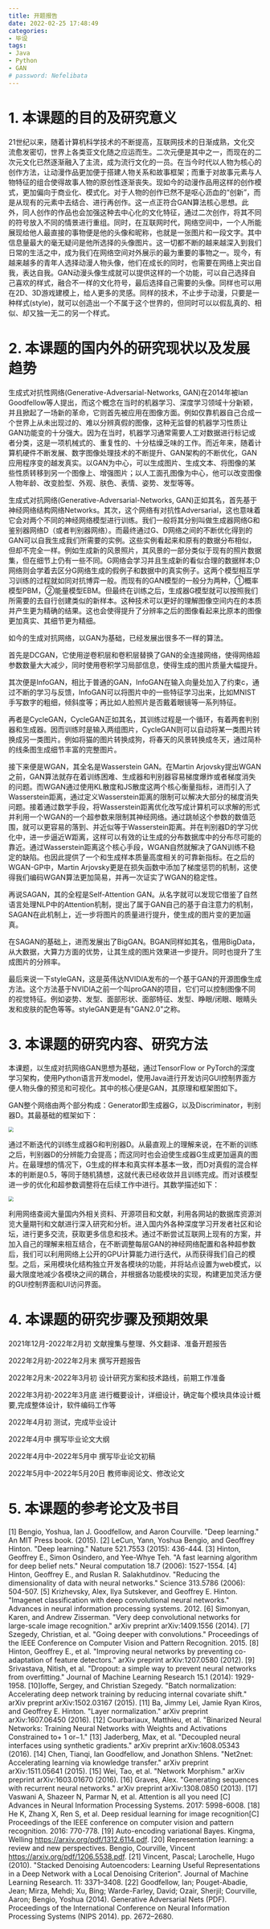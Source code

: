 ```yaml
---
title: 开题报告
date: 2022-02-25 17:48:49
categories: 
- 毕设
tags:
- Java
- Python
- GAN
# password: Nefelibata
---
```

# **1.** **本课题的目的及研究意义**

21世纪以来，随着计算机科学技术的不断提高，互联网技术的日渐成熟，文化交流愈发密切，世界上各类亚文化随之应运而生。二次元便是其中之一，而现在的二次元文化已然逐渐融入了主流，成为流行文化的一员。在当今时代以人物为核心的创作方法，让动漫作品更加便于搭建人物关系和故事框架；而重于对故事元素与人物特征的组合使得故事人物的原创性逐渐丧失。现如今的动漫作品用这样的创作模式，更加偏向于商业化、模式化。对于人物的创作已然不是呕心沥血的“创新”，而是从现有的元素中去结合、进行再创作。这一点正符合GAN算法核心思想。此外，同人创作的作品也会加强这种去中心化的文化特征，通过二次创作，将其不同的符号放入不同的情景进行重组。同时，在互联网时代，网络空间中，一个人所能展现给他人最直接的事物便是他的头像和昵称，也就是一张图片和一段文字。其中信息量最大的毫无疑问是他所选择的头像图片。这一切都不断的越来越深入到我们日常的生活之中，成为我们在网络空间对外展示的最为重要的事物之一。现今，有越来越多的青年人选择动漫人物头像，他们在成长的同时，也需要在网络上突出自我，表达自我。GAN动漫头像生成就可以提供这样的一个功能，可以自己选择自己喜欢的样式，融合不一样的文化符号，最后选择自己需要的头像。同样也可以用在2D、3D游戏建模上，给人更多的灵感。同样的技术，不止步于动漫，只要是一种样式(style)，就可以创造出一个不属于这个世界的，但同时可以以假乱真的、相似、却又独一无二的另一个样式。

# **2.** **本课题的国内外的研究现状以及发展趋势**

生成式对抗性网络(Generative-Adversarial-Networks, GAN)在2014年被Ian Goodfellow等人提出，而这个概念在当时的机器学习、深度学习领域十分新颖，并且掀起了一场新的革命，它则首先被应用在图像方面。例如仅靠机器自己合成一个世界上从未出现过的、难以分辨真假的图像，这种无监督的机器学习性质让GAN功能变的十分强大。因为在当时，机器学习通常需要人工对数据进行标记或者分类，这是一项机械式的、重复性的、十分枯燥乏味的工作。而近年来，随着计算机硬件不断发展、数字图像处理技术的不断提升、GAN架构的不断优化，GAN应用程序变的越发真实。以GAN为中心，可以生成图片、生成文本、将图像的某些性质转移到另一个图像上、增强图片；以人工面孔图像为中心，他可以改变图像人物年龄、改变脸型、外观、肤色、表情、姿势、发型等等。

生成式对抗网络(Generative-Adversarial-Networks, GAN)正如其名，首先基于神经网络结构网络Networks。其次，这个网络有对抗性Adversarial，这也意味着它会对两个不同的神经网络模型进行训练。我们一般将其分别叫做生成器网络G和鉴别器网络D（或者判别器网络）。而最终通过G、D网络之间的不断优化得到的GAN可以自我生成我们所需要的实例。这些实例看起来和原有的数据分布相似，但却不完全一样。例如生成新的风景照片，其风景的一部分类似于现有的照片数据集，但在细节上仍有一些不同。G网络会学习并且生成新的看似合理的数据样本;D网络则会学着去区分G网络生成的假例子和数据中的真实例子。这两个模型相互学习训练的过程就如同对抗博弈一般。而现有的GAN模型的一般分为两种，①概率模型PBM，②能量模型EBM。但最终在训练之后，生成器G模型就可以按照我们所需要的去自行创建类似的新样本。这种技术可以更好的理解图像空间内在的本质并产生更为精确的结果。这也会使得提升了分辨率之后的图像看起来比原本的图像更加真实、其细节更为精细。

如今的生成对抗网络，以GAN为基础，已经发展出很多不一样的算法。

首先是DCGAN，它使用逆卷积层和卷积层替换了GAN的全连接网络，使得网络超参数数量大大减少，同时使用卷积学习局部信息，使得生成的图片质量大幅提升。

其次便是InfoGAN，相比于普通的GAN，InfoGAN在输入向量处加入了约束c，通过不断的学习与反馈，InfoGAN可以将图片中的一些特征学习出来，比如MNIST手写数字的粗细，倾斜度等；再比如人脸照片是否戴着眼镜等一系列特征。

再者是CycleGAN，CycleGAN正如其名，其训练过程是一个循环，有着两套判别器和生成器。因而训练时是输入两组图片，CycleGAN则可以自动将某一类图片转换成另一类图片。例如将猫的图片转换成狗，将春天的风景转换成冬天，通过简朴的线条图生成细节丰富的完整图片。

接下来便是WGAN，其全名是Wasserstein GAN。在Martin Arjovsky提出WGAN之前，GAN算法就存在着训练困难、生成器和判别器容易梯度爆炸或者梯度消失的问题。而WGAN通过使用KL散度和JS散度这两个核心衡量指标，进而引入了Wasserstein距离，通过定义Wasserstein距离的限制可以解决大部分的梯度消失问题。接着通过数学手段，将Wasserstein距离优化改写成计算机可以求解的形式并利用一个WGAN的一个超参数来限制其神经网络。通过跳帧这个参数的数值范围，就可以更容易的落到、并近似等于Wasserstein距离。并在判别器D的学习优化中，进一步逼近W距离，这样可以有效的让生成的分布数据库中的分布尽可能的靠近。通过Wasserstein距离这个核心手段，WGAN自然就解决了GAN训练不稳定的缺陷。也因此提供了一个和生成样本质量高度相关的可靠新指标。在之后的WGAN-GP中，Martin Arjovsky更是在损失函数中添加了梯度惩罚的机制，这使得我们编码WGAN算法更加简易，并再一次证实了WGAN的稳定性。

再说SAGAN，其的全程是Self-Attention GAN。从名字就可以发现它借鉴了自然语言处理NLP中的Attention机制，提出了属于GAN自己的基于自注意力的机制，SAGAN在此机制上，近一步将图片的质量进行提升，使生成的图片变的更加逼真。

在SAGAN的基础上，进而发展出了BigGAN。BGAN同样如其名，借用BigData，从大数据，大算力方面的优势，让其生成的图片效果进一步提升。同时也提升了生成图片的分辨率。

最后来说一下styleGAN，这是英伟达NVIDIA发布的一个基于GAN的开源图像生成方法。这个方法基于NVIDIA之前一个叫proGAN的项目，它们可以控制图像不同的视觉特征。例如姿势、发型、面部形状、面部特征、发型、睁眼/闭眼、眼睛头发和皮肤的配色等等。styleGAN更是有"GAN2.0"之称。


# **3.** **本课题的研究内容、研究方法**

本课题，以生成对抗网络GAN思想为基础，通过TensorFlow or PyTorch的深度学习架构，使用Python语言开发model，使用Java进行开发访问GUI控制界面方便人物头像的预览和可视化。其中的核心便是GAN，其原理和框架图如下。

GAN整个网络由两个部分构成：Generator即生成器G，以及Discriminator，判别器D。其最基础的框架如下：

<img src="1645886938421.png"  style="zoom: 60%;" />

通过不断迭代的训练生成器G和判别器D。从最直观上的理解来说，在不断的训练之后，判别器D的分辨能力会提高；而这同时也会迫使生成器G生成更加逼真的图片。在最理想的情况下，G生成的样本和真实样本基本一致，而D对真假的混合样本的判断是0.5，等同于随机猜想，这就代表已经收敛并且训练完成。而对该模型进一步的优化和超参数调整将在后续工作中进行。其数学描述如下：

<img src="1645887601861.png"  style="zoom: 60%;" />

利用网络查阅大量国内外相关资料、开源项目和文献，利用各网站的数据库资源浏览大量期刊和文献进行深入研究和分析。进入国内外各种深度学习开发者社区和论坛，进行更多交流，获取更多信息和技术。通过不断尝试互联网上现有的方案，并加入自己的理解来相互结合，在不断调整每层GAN的神经网络配置和各种超参数后，我们可以利用网络上公开的GPU计算能力进行迭代，从而获得我们自己的模型。之后，采用模块化结构独立开发各模块的功能，并将站点设置为web模式，以最大限度地减少各模块之间的耦合，并根据各功能模块的实现，构建更加灵活方便的GUI控制界面和UI访问界面。

# **4.** **本课题的研究步骤及预期效果**

2021年12月-2022年2月初			文献搜集与整理、外文翻译、准备开题报告

2022年2月初-2022年2月末			撰写开题报告

2022年2月末-2022年3月初			设计研究方案和技术路线，前期工作准备

2022年3月初-2022年3月底			进行概要设计，详细设计，确定每个模块具体设计概要,完成整体设计，软件编码工作等

2022年4月初						测试，完成毕业设计

2022年4月中						撰写毕业论文大纲

2022年4月中-2022年5月中			撰写毕业论文初稿

2022年5月中-2022年5月20日			教师审阅论文、修改论文

# **5.** **本课题的参考论文及书目**

[1] Bengio, Yoshua, Ian J. Goodfellow, and Aaron Courville. "Deep learning." An MIT Press book. (2015).
[2] LeCun, Yann, Yoshua Bengio, and Geoffrey Hinton. "Deep learning." Nature 521.7553 (2015): 436-444.
[3] Hinton, Geoffrey E., Simon Osindero, and Yee-Whye Teh. "A fast learning algorithm for deep belief nets." Neural computation 18.7 (2006): 1527-1554.
[4] Hinton, Geoffrey E., and Ruslan R. Salakhutdinov. "Reducing the dimensionality of data with neural networks." Science 313.5786 (2006): 504-507.
[5] Krizhevsky, Alex, Ilya Sutskever, and Geoffrey E. Hinton. "Imagenet classification with deep convolutional neural networks." Advances in neural information processing systems. 2012.
[6] Simonyan, Karen, and Andrew Zisserman. "Very deep convolutional networks for large-scale image recognition." arXiv preprint arXiv:1409.1556 (2014).
[7] Szegedy, Christian, et al. "Going deeper with convolutions." Proceedings of the IEEE Conference on Computer Vision and Pattern Recognition. 2015.
[8] Hinton, Geoffrey E., et al. "Improving neural networks by preventing co-adaptation of feature detectors." arXiv preprint arXiv:1207.0580 (2012).
[9] Srivastava, Nitish, et al. "Dropout: a simple way to prevent neural networks from overfitting." Journal of Machine Learning Research 15.1 (2014): 1929-1958.
[10]Ioffe, Sergey, and Christian Szegedy. "Batch normalization: Accelerating deep network training by reducing internal covariate shift." arXiv preprint arXiv:1502.03167 (2015).
[11] Ba, Jimmy Lei, Jamie Ryan Kiros, and Geoffrey E. Hinton. "Layer normalization." arXiv preprint arXiv:1607.06450 (2016).
[12] Courbariaux, Matthieu, et al. "Binarized Neural Networks: Training Neural Networks with Weights and Activations Constrained to+ 1 or−1."
[13] Jaderberg, Max, et al. "Decoupled neural interfaces using synthetic gradients." arXiv preprint arXiv:1608.05343 (2016).
[14] Chen, Tianqi, Ian Goodfellow, and Jonathon Shlens. "Net2net: Accelerating learning via knowledge transfer." arXiv preprint arXiv:1511.05641 (2015).
[15] Wei, Tao, et al. "Network Morphism." arXiv preprint arXiv:1603.01670 (2016).
[16] Graves, Alex. "Generating sequences with recurrent neural networks." arXiv preprint arXiv:1308.0850 (2013).
[17] Vaswani A, Shazeer N, Parmar N, et al. Attention is all you need [C] Advances in Neural Information Processing Systems. 2017: 5998-6008.
[18] He K, Zhang X, Ren S, et al. Deep residual learning for image recognition[C] Proceedings of the IEEE conference on computer vision and pattern recognition. 2016: 770-778.
[19] Auto-encoding variational Bayes. Kingma, Welling https://arxiv.org/pdf/1312.6114.pdf.
[20] Representation learning: a review and new perspectives. Bengio, Courville, Vincent https://arxiv.org/pdf/1206.5538.pdf.
[21] Vincent, Pascal; Larochelle, Hugo (2010). "Stacked Denoising Autoencoders: Learning Useful Representations in a Deep Network with a Local Denoising Criterion". Journal of Machine Learning Research. 11: 3371–3408.
[22] Goodfellow, Ian; Pouget-Abadie, Jean; Mirza, Mehdi; Xu, Bing; Warde-Farley, David; Ozair, Sherjil; Courville, Aaron; Bengio, Yoshua (2014). Generative Adversarial Nets (PDF). Proceedings of the International Conference on Neural Information Processing Systems (NIPS 2014). pp. 2672–2680.

